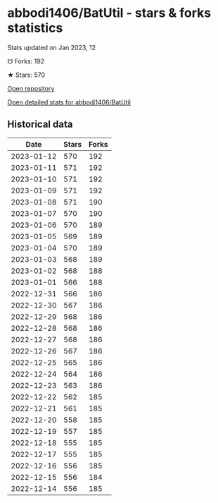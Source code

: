 # abbodi1406/BatUtil - stars & forks statistics

Stats updated on Jan 2023, 12

☋ Forks: 192

★ Stars: 570

[Open repository](https://github.com/abbodi1406/BatUtil)

[Open detailed stats for abbodi1406/BatUtil](https://reviewgithub.com/rep/abbodi1406/BatUtil)

## Historical data
| Date | Stars | Forks |
|------|-------|-------|
| 2023-01-12 | 570 | 192 | 
| 2023-01-11 | 571 | 192 | 
| 2023-01-10 | 571 | 192 | 
| 2023-01-09 | 571 | 192 | 
| 2023-01-08 | 571 | 190 | 
| 2023-01-07 | 570 | 190 | 
| 2023-01-06 | 570 | 189 | 
| 2023-01-05 | 569 | 189 | 
| 2023-01-04 | 570 | 189 | 
| 2023-01-03 | 568 | 189 | 
| 2023-01-02 | 568 | 188 | 
| 2023-01-01 | 566 | 188 | 
| 2022-12-31 | 566 | 186 | 
| 2022-12-30 | 567 | 186 | 
| 2022-12-29 | 568 | 186 | 
| 2022-12-28 | 568 | 186 | 
| 2022-12-27 | 568 | 186 | 
| 2022-12-26 | 567 | 186 | 
| 2022-12-25 | 565 | 186 | 
| 2022-12-24 | 564 | 186 | 
| 2022-12-23 | 563 | 186 | 
| 2022-12-22 | 562 | 185 | 
| 2022-12-21 | 561 | 185 | 
| 2022-12-20 | 558 | 185 | 
| 2022-12-19 | 557 | 185 | 
| 2022-12-18 | 555 | 185 | 
| 2022-12-17 | 555 | 185 | 
| 2022-12-16 | 556 | 185 | 
| 2022-12-15 | 556 | 184 | 
| 2022-12-14 | 556 | 185 | 

